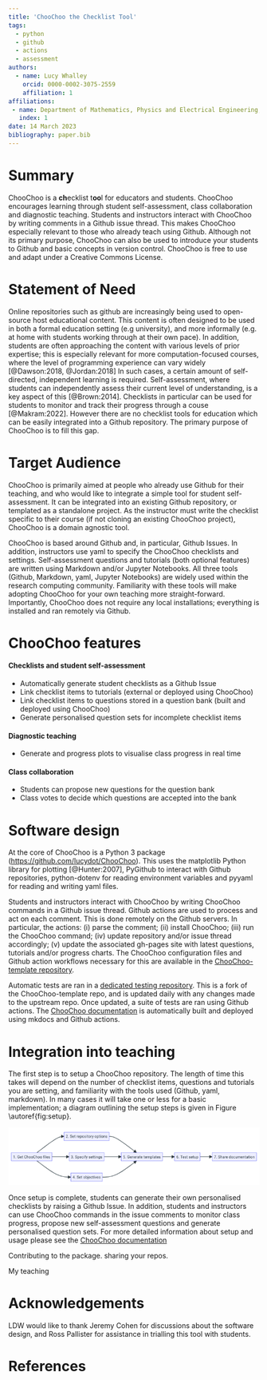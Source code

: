 ```yaml
---
title: 'ChooChoo the Checklist Tool'
tags:
  - python
  - github
  - actions
  - assessment
authors:
  - name: Lucy Whalley
    orcid: 0000-0002-3075-2559
    affiliation: 1
affiliations:
 - name: Department of Mathematics, Physics and Electrical Engineering, Northumbria University, Newcastle upon Tyne, UK
   index: 1
date: 14 March 2023
bibliography: paper.bib
---
```


# Summary

ChooChoo is a **ch**ecklist t**oo**l for educators and students. 
ChooChoo encourages learning through student self-assessment, class collaboration and diagnostic teaching. 
Students and instructors interact with ChooChoo by writing comments in a Github issue thread. This makes ChooChoo especially relevant to those who already teach using Github. Although not its primary purpose, ChooChoo can also be used to introduce your students to Github and basic concepts in version control.
ChooChoo is free to use and adapt under a Creative Commons License.

# Statement of Need

Online repositories such as github are increasingly being used to open-source host educational content. 
This content is often designed to be used in both a formal education setting (e.g university), and more informally (e.g. at home with students working through at their own pace). 
In addition, students are often approaching the content with various levels of prior expertise; this is especially relevant for more computation-focused courses, where the level of programming experience can vary widely [@Dawson:2018, @Jordan:2018] 
In such cases, a certain amount of self-directed, independent learning is required. Self-assessment, where students can independently assess their current level of understanding, is a key aspect of this [@Brown:2014]. Checklists in particular can be used for students to monitor and track their progress through a couse [@Makram:2022].
However there are no checklist tools for education which can be easily integrated into a Github repository. The primary purpose of ChooChoo is to fill this gap.

# Target Audience 

ChooChoo is primarily aimed at people who already use Github for their teaching, and who would like to integrate a simple tool for student self-assessment. It can be integrated into an existing Github repository, or templated as a standalone project. As the instructor must write the checklist specific to their course (if not cloning an existing ChooChoo project), ChooChoo is a domain agnostic tool. 

ChooChoo is based around Github and, in particular, Github Issues. In addition, instructors use yaml to specify the ChooChoo checklists and settings. Self-assessment questions and tutorials (both optional features) are written using Markdown and/or Jupyter Notebooks. All three tools (Github, Markdown, yaml, Jupyter Notebooks) are widely used within the research computing community. Familiarity with these tools will make adopting ChooChoo for your own teaching more straight-forward. Importantly, ChooChoo does not require any local installations; everything is installed and ran remotely via Github.

# ChooChoo features 

#### Checklists and student self-assessment
- Automatically generate student checklists as a Github Issue
- Link checklist items to tutorials (external or deployed using ChooChoo)
- Link checklist items to questions stored in a question bank (built and deployed using ChooChoo)
- Generate personalised question sets for incomplete checklist items

#### Diagnostic teaching
- Generate and progress plots to visualise class progress in real time 

#### Class collaboration
- Students can propose new questions for the question bank
- Class votes to decide which questions are accepted into the bank

# Software design 

At the core of ChooChoo is a Python 3 package (https://github.com/lucydot/ChooChoo). This uses the matplotlib Python library for plotting [@Hunter:2007], PyGithub to interact with Github repositories, python-dotenv for reading environment variables and pyyaml for reading and writing yaml files.

Students and instructors interact with ChooChoo by writing ChooChoo commands in a Github issue thread. Github actions are used to process and act on each comment. This is done remotely on the Github servers. In particular, the actions: (i) parse the comment; (ii) install ChooChoo; (iii) run the ChooChoo command; (iv) update repository and/or issue thread accordingly; (v) update the associated gh-pages site with latest questions, tutorials and/or progress charts. The ChooChoo configuration files and Github action workflows necessary for this are available in the [ChooChoo-template repository](https://github.com/lucydot/ChooChoo-template). 

Automatic tests are ran in a [dedicated testing repository](https://github.com/choochoo-bot/ChooChoo-testing). This is a fork of the ChooChoo-template repo, and is updated daily with any changes made to the upstream repo. Once updated, a suite of tests are ran using Github actions. The [ChooChoo documentation](https://lucydot.github.io/ChooChoo/) is automatically built and deployed using mkdocs and Github actions.

# Integration into teaching

The first step is to setup a ChooChoo repository. The length of time this takes will depend on the number of checklist items, questions and tutorials you are setting, and familiarity with the tools used (Github, yaml, markdown). In many cases it will take one or less for a basic implementation; a diagram outlining the setup steps is given in Figure \autoref{fig:setup}.

![A diagram\label{fig:setup}](setup.png)

Once setup is complete, students can generate their own personalised checklists by raising a Github Issue. In addition, students and instructors can use ChooChoo commands in the issue comments to monitor class progress, propose new self-assessment questions and generate personalised question sets. For more detailed information about setup and usage please see the [ChooChoo documentation](https://lucydot.github.io/ChooChoo/)

Contributing to the package. sharing your repos.

My teaching

# Acknowledgements

LDW would like to thank Jeremy Cohen for discussions about the software design, and Ross Pallister for assistance in trialling this tool with students.

# References
